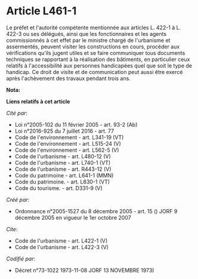 # Article L461-1

Le préfet et l'autorité compétente mentionnée aux articles L. 422-1 à L. 422-3 ou ses délégués, ainsi que les fonctionnaires
et les agents commissionnés à cet effet par le ministre chargé de l'urbanisme et assermentés, peuvent visiter les
constructions en cours, procéder aux vérifications qu'ils jugent utiles et se faire communiquer tous documents techniques se
rapportant à la réalisation des bâtiments, en particulier ceux relatifs à l'accessibilité aux personnes handicapées quel que
soit le type de handicap. Ce droit de visite et de communication peut aussi être exercé après l'achèvement des travaux
pendant trois ans.

**Nota:**



**Liens relatifs à cet article**

_Cité par_:

  - Loi n°2005-102 du 11 février 2005 - art. 93-2 (Ab)
  - Loi n°2016-925 du 7 juillet 2016 - art. 77
  - Code de l'environnement - art. L341-19 (VT)
  - Code de l'environnement - art. L515-24 (V)
  - Code de l'environnement - art. L562-5 (V)
  - Code de l'urbanisme - art. L480-12 (V)
  - Code de l'urbanisme - art. L740-1 (VT)
  - Code de l'urbanisme - art. R443-12 (V)
  - Code du patrimoine - art. L641-1 (MMN)
  - Code du patrimoine. - art. L630-1 (VT)
  - Code du tourisme. - art. D331-9 (V)

_Créé par_:

  - Ordonnance n°2005-1527 du 8 décembre 2005 - art. 15 () JORF 9 décembre 2005 en vigueur le 1er octobre 2007

_Cite_:

  - Code de l'urbanisme - art. L422-1 (V)
  - Code de l'urbanisme - art. L422-3 (V)

_Codifié par_:

  - Décret n°73-1022 1973-11-08 JORF 13 NOVEMBRE 1973)
